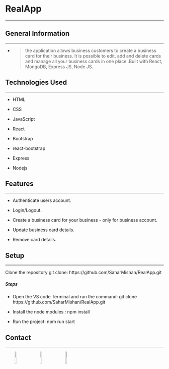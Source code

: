 <h1>RealApp</h1>
<hr><h2>General Information</h2>
<hr><ul>
<li>
<blockquote>
<p>the application allows business customers to create a business card for their business. It is possible to edit, add and delete cards and manage all your business cards in one place .Built with React, MongoDB, Express JS, Node JS.</p>
</blockquote>
</li>
</ul><h2>Technologies Used</h2>
<hr><ul>
<li>HTML</li>
</ul><ul>
<li>CSS</li>
</ul><ul>
<li>JavaScript</li>
</ul><ul>
<li>React</li>
</ul><ul>
<li>Bootstrap</li>
</ul><ul>
<li>react-bootstrap</li>
</ul><ul>
<li>Express</li>
</ul><ul>
<li>Nodejs</li>
</ul><h2>Features</h2>
<hr><ul>
<li>Authenticate users account.</li>
</ul><ul>
<li>Login/Logout.</li>
</ul><ul>
<li>Create a business card for your business - only for business account.</li>
</ul><ul>
<li>Update business card details.</li>
</ul><ul>
<li>Remove card details.</li>
</ul><h2>Setup</h2>
<hr><p>Clone the repository git clone: https://github.com/SaharMishan/RealApp.git</p><h5>Steps</h5><ul>
<li>Open the VS code Terminal and run the command: git clone https://github.com/SaharMishan/RealApp.git</li>
</ul><ul>
<li>Install the node modules : npm install</li>
</ul><ul>
<li>Run the project: npm run start</li>
</ul><h2>Contact</h2>
<hr><p><span style="margin-right: 30px;"></span><a href="https://www.linkedin.com/in/sahar-mishan-083666156/"><img target="_blank" src="https://cdn.jsdelivr.net/gh/devicons/devicon/icons/linkedin/linkedin-original.svg" style="width: 10%;"></a><span style="margin-right: 30px;"></span><a href="https://github.com/SaharMishan"><img target="_blank" src="https://cdn.jsdelivr.net/gh/devicons/devicon/icons/github/github-original.svg" style="width: 10%;"></a><span style="margin-right: 30px;"></span><a href="https://www.facebook.com/sahar.mishan"><img target="_blank" src="https://cdn.jsdelivr.net/gh/devicons/devicon/icons/facebook/facebook-original.svg" style="width: 10%;"></a></p>
